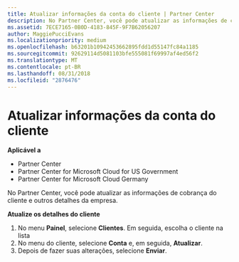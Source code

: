 ```yaml
---
title: Atualizar informações da conta do cliente | Partner Center
description: No Partner Center, você pode atualizar as informações de cobrança do cliente e outros detalhes da empresa.
ms.assetid: 7ECE7165-0B0D-4183-845F-9F7B62056207
author: MaggiePucciEvans
ms.localizationpriority: medium
ms.openlocfilehash: b63201b10942453662895fdd1d55147fc84a1185
ms.sourcegitcommit: 92629114d5081103bfe555081f69997af4ed56f2
ms.translationtype: MT
ms.contentlocale: pt-BR
ms.lasthandoff: 08/31/2018
ms.locfileid: "2876476"
---
```

# <a name="update-customer-account-info"></a>Atualizar informações da conta do cliente

**Aplicável a**

-  Partner Center
-  Partner Center for Microsoft Cloud for US Government
-  Partner Center for Microsoft Cloud Germany

No Partner Center, você pode atualizar as informações de cobrança do cliente e outros detalhes da empresa.

**Atualize os detalhes do cliente**

1.  No menu **Painel**, selecione **Clientes**. Em seguida, escolha o cliente na lista
2.  No menu do cliente, selecione **Conta** e, em seguida, **Atualizar**.
3.  Depois de fazer suas alterações, selecione **Enviar**.

 

 




